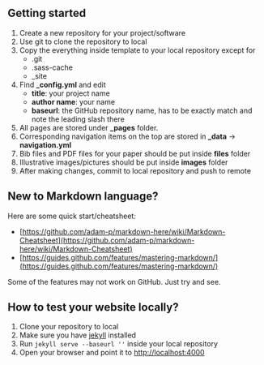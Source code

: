 ## Getting started
1. Create a new repository for your project/software
1. Use git to clone the repository to local
1. Copy the everything inside template to your local repository except for
	* .git
	* .sass-cache
	* \_site
1. Find **_config.yml** and edit
    * **title**: your project name
    * **author name**: your name
    * **baseurl**: the GitHub repository name, has to be exactly match and note the leading slash there
1. All pages are stored under **_pages** folder.
1. Corresponding navigation items on the top are stored in **_data** -> **navigation.yml**
1. Bib files and PDF files for your paper should be put inside **files** folder
1. Illustrative images/pictures should be put inside **images** folder
1. After making changes, commit to local repository and push to remote

## New to Markdown language?
Here are some quick start/cheatsheet:
* [https://github.com/adam-p/markdown-here/wiki/Markdown-Cheatsheet](https://github.com/adam-p/markdown-here/wiki/Markdown-Cheatsheet)
* [https://guides.github.com/features/mastering-markdown/](https://guides.github.com/features/mastering-markdown/)

Some of the features may not work on GitHub. Just try and see.

## How to test your website locally?
1. Clone your repository to local
1. Make sure you have [jekyll](https://jekyllrb.com/) installed
1. Run `jekyll serve --baseurl ''` inside your local repository
1. Open your browser and point it to [http://localhost:4000](http://localhost:4000)